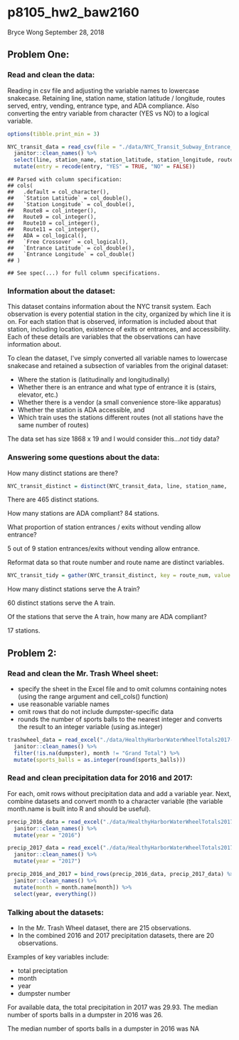 p8105\_hw2\_baw2160
================
Bryce Wong
September 28, 2018

Problem One:
------------

### Read and clean the data:

Reading in csv file and adjusting the variable names to lowercase snakecase. Retaining line, station name, station latitude / longitude, routes served, entry, vending, entrance type, and ADA compliance. Also converting the entry variable from character (YES vs NO) to a logical variable.

``` r
options(tibble.print_min = 3)

NYC_transit_data = read_csv(file = "./data/NYC_Transit_Subway_Entrance_And_Exit_Data.csv") %>% 
  janitor::clean_names() %>% 
  select(line, station_name, station_latitude, station_longitude, route1:route11, entry, vending, entrance_type, ada) %>% 
  mutate(entry = recode(entry, "YES" = TRUE, "NO" = FALSE))
```

    ## Parsed with column specification:
    ## cols(
    ##   .default = col_character(),
    ##   `Station Latitude` = col_double(),
    ##   `Station Longitude` = col_double(),
    ##   Route8 = col_integer(),
    ##   Route9 = col_integer(),
    ##   Route10 = col_integer(),
    ##   Route11 = col_integer(),
    ##   ADA = col_logical(),
    ##   `Free Crossover` = col_logical(),
    ##   `Entrance Latitude` = col_double(),
    ##   `Entrance Longitude` = col_double()
    ## )

    ## See spec(...) for full column specifications.

### Information about the dataset:

This dataset contains information about the NYC transit system. Each observation is every potential station in the city, organized by which line it is on. For each station that is observed, information is included about that station, including location, existence of exits or entrances, and accessibility. Each of these details are variables that the observations can have information about.

To clean the dataset, I've simply converted all variable names to lowercase snakecase and retained a subsection of variables from the original dataset:

-   Where the station is (latitudinally and longitudinally)
-   Whether there is an entrance and what type of entrance it is (stairs, elevator, etc.)
-   Whether there is a vendor (a small convenience store-like apparatus)
-   Whether the station is ADA accessible, and
-   Which train uses the stations different routes (not all stations have the same number of routes)

The data set has size 1868 x 19 and I would consider this...*not* tidy data?

### Answering some questions about the data:

How many distinct stations are there?

``` r
NYC_transit_distinct = distinct(NYC_transit_data, line, station_name, .keep_all = TRUE)
```

There are 465 distinct stations.

How many stations are ADA compliant? 84 stations.

What proportion of station entrances / exits without vending allow entrance?

5 out of 9 station entrances/exits without vending allow entrance.

Reformat data so that route number and route name are distinct variables.

``` r
NYC_transit_tidy = gather(NYC_transit_distinct, key = route_num, value = route_name, route1:route11)
```

How many distinct stations serve the A train?

60 distinct stations serve the A train.

Of the stations that serve the A train, how many are ADA compliant?

17 stations.

Problem 2:
----------

### Read and clean the Mr. Trash Wheel sheet:

-   specify the sheet in the Excel file and to omit columns containing notes (using the range argument and cell\_cols() function)
-   use reasonable variable names
-   omit rows that do not include dumpster-specific data
-   rounds the number of sports balls to the nearest integer and converts the result to an integer variable (using as.integer)

``` r
trashwheel_data = read_excel("./data/HealthyHarborWaterWheelTotals2017-9-26.xlsx", sheet = "Mr. Trash Wheel", range = cell_cols("A:N")) %>%
  janitor::clean_names() %>%
  filter(!is.na(dumpster), month != "Grand Total") %>%
  mutate(sports_balls = as.integer(round(sports_balls)))
```

### Read and clean precipitation data for 2016 and 2017:

For each, omit rows without precipitation data and add a variable year. Next, combine datasets and convert month to a character variable (the variable month.name is built into R and should be useful).

``` r
precip_2016_data = read_excel("./data/HealthyHarborWaterWheelTotals2017-9-26.xlsx", sheet = "2016 Precipitation", range = "A2:B14") %>%
  janitor::clean_names() %>%
  mutate(year = "2016")
```

``` r
precip_2017_data = read_excel("./data/HealthyHarborWaterWheelTotals2017-9-26.xlsx", sheet = "2017 Precipitation", range = "A2:B10") %>%
  janitor::clean_names() %>%
  mutate(year = "2017")
```

``` r
precip_2016_and_2017 = bind_rows(precip_2016_data, precip_2017_data) %>%
  janitor::clean_names() %>%
  mutate(month = month.name[month]) %>% 
  select(year, everything()) 
```

### Talking about the datasets:

-   In the Mr. Trash Wheel dataset, there are 215 observations.
-   In the combined 2016 and 2017 precipitation datasets, there are 20 observations.

Examples of key variables include:

-   total preciptation
-   month
-   year
-   dumpster number

For available data, the total precipitation in 2017 was 29.93. The median number of sports balls in a dumpster in 2016 was 26.

The median number of sports balls in a dumpster in 2016 was NA
